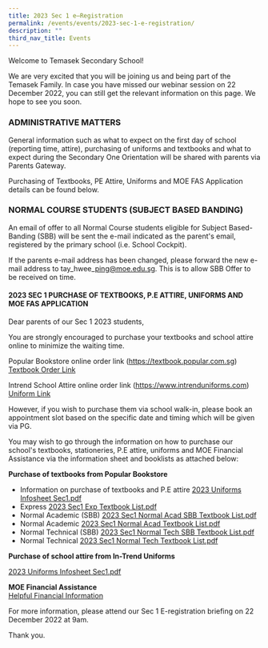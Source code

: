 ```yaml
---
title: 2023 Sec 1 e–Registration
permalink: /events/events/2023-sec-1-e-registration/
description: ""
third_nav_title: Events
---
```

Welcome to Temasek Secondary School!  
  
We are very excited that you will be joining us and being part of the Temasek Family. In case you have missed our webinar session on 22 December 2022, you can still get the relevant information on this page. We hope to see you soon.

  

### ADMINISTRATIVE MATTERS  


General information such as what to expect on the first day of school (reporting time, attire), purchasing of uniforms and textbooks and what to expect during the Secondary One Orientation will be shared with parents via Parents Gateway.

Purchasing of Textbooks, PE Attire, Uniforms and MOE FAS Application details can be found below.

  

### NORMAL COURSE STUDENTS (SUBJECT BASED BANDING)


An email of offer to all Normal Course students eligible for Subject Based-Banding (SBB) will be sent the e-mail indicated as the parent's email, registered by the primary school (i.e. School Cockpit).

  

If the parents e-mail address has been changed, please forward the new e-mail address to tay\_hwee\_ping@moe.edu.sg. This is to allow SBB Offer to be received on time.

#### 2023 SEC 1 PURCHASE OF TEXTBOOKS, P.E ATTIRE, UNIFORMS AND MOE FAS APPLICATION


Dear parents of our Sec 1 2023 students, 

You are strongly encouraged to purchase your textbooks and school attire online to minimize the waiting time.

Popular Bookstore online order link (https://textbook.popular.com.sg)  
[Textbook Order Link](https://textbook.popular.com.sg/)  

Intrend School Attire online order link (https://www.intrenduniforms.com)  
[Uniform Link](https://www.intrenduniforms.com/)  

However, if you wish to purchase them via school walk-in, please book an appointment slot based on the specific date and timing which will be given via PG.

  

You may wish to go through the information on how to purchase our school's textbooks, stationeries, P.E attire, uniforms and MOE Financial Assistance via the information sheet and booklists as attached below:   

**Purchase of textbooks from Popular Bookstore** 

*   Information on purchase of textbooks and P.E attire [2023 Uniforms Infosheet Sec1.pdf](https://temaseksec.moe.edu.sg/qql/slot/u187/Sec1%20Registration%202022/2023%20Uniforms%20Infosheet%20Sec1.pdf)
*   Express [2023 Sec1 Exp Textbook List.pdf](https://temaseksec.moe.edu.sg/qql/slot/u187/Sec1%20Registration%202022/2023%20Sec1%20Exp%20Textbook%20List.pdf)
*   Normal Academic (SBB) [2023 Sec1 Normal Acad SBB Textbook List.pdf](https://temaseksec.moe.edu.sg/qql/slot/u187/Sec1%20Registration%202022/2023%20Sec1%20Normal%20Acad%20SBB%20Textbook%20List.pdf)
*   Normal Academic [2023 Sec1 Normal Acad Textbook List.pdf](https://temaseksec.moe.edu.sg/qql/slot/u187/Sec1%20Registration%202022/2023%20Sec1%20Normal%20Acad%20Textbook%20List.pdf)
*   Normal Technical (SBB) [2023 Sec1 Normal Tech SBB Textbook List.pdf](https://temaseksec.moe.edu.sg/qql/slot/u187/Sec1%20Registration%202022/2023%20Sec1%20Normal%20Tech%20SBB%20Textbook%20List.pdf)
*   Normal Technical [2023 Sec1 Normal Tech Textbook List.pdf](https://temaseksec.moe.edu.sg/qql/slot/u187/Sec1%20Registration%202022/2023%20Sec1%20Normal%20Tech%20Textbook%20List.pdf)

**Purchase of school attire from In-Trend Uniforms**

[2023 Uniforms Infosheet Sec1.pdf](https://temaseksec.moe.edu.sg/qql/slot/u187/Sec1%20Registration%202022/2023%20Uniforms%20Infosheet%20Sec1.pdf)  

  

**MOE Financial Assistance**  
[Helpful Financial Information](/prospective-students/financial-information/)  
  

For more information, please attend our Sec 1 E-registration briefing on 22 December 2022 at 9am.

Thank you.